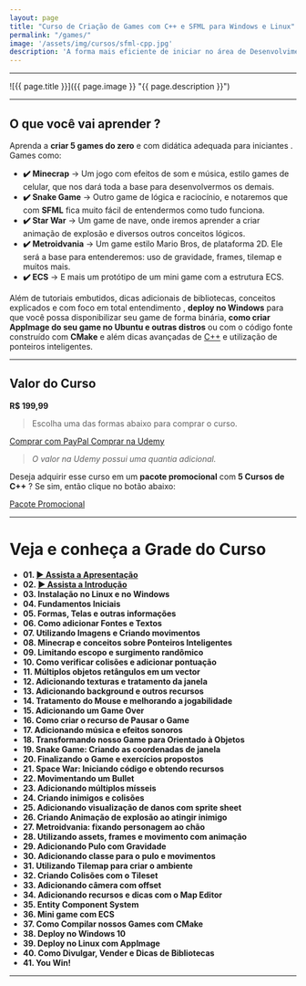 ```yaml
---
layout: page
title: "Curso de Criação de Games com C++ e SFML para Windows e Linux"
permalink: "/games/"
image: '/assets/img/cursos/sfml-cpp.jpg'
description: 'A forma mais eficiente de iniciar no área de Desenvolvimento de Games.'
---
```


---

![{{ page.title }}]({{ page.image }} "{{ page.description }}")

---

## O que você vai aprender ? 
Aprenda a **criar 5 games do zero** e com didática adequada para iniciantes . Games como:
+ **✔️  Minecrap**     → Um jogo com efeitos de som e música, estilo games de celular, que nos dará toda a base para desenvolvermos os demais.
+ **✔️  Snake Game**   → Outro game de lógica e raciocínio, e notaremos que com **SFML** fica muito fácil de entendermos como tudo funciona.
+ **✔️  Star War**     → Um game de nave, onde iremos aprender a criar animação de explosão e diversos outros conceitos lógicos.
+ **✔️  Metroidvania** →  Um game estilo Mario Bros, de plataforma 2D. Ele será a base para entenderemos: uso de gravidade, frames, tilemap e muitos mais.
+ **✔️  ECS**          → E mais um protótipo de um mini game com a estrutura ECS.

Além de tutoriais embutidos, dicas adicionais de bibliotecas, conceitos explicados e com foco em total entendimento , **deploy no Windows** para que você possa disponibilizar seu game de forma binária, **como criar AppImage do seu game no Ubuntu e outras distros** ou com o código fonte construído com **CMake** e além dicas avançadas de [C++](https://terminalroot.com.br/cpp) e utilização de ponteiros inteligentes.

---

## Valor do Curso
**R$ 199,99**
> Escolha uma das formas abaixo para comprar o curso.

<a href="https://cutt.ly/devsfml" class="btn btn-lg btn-info btn-block my-2 py-3">
  <i class="fab fa-paypal"></i> Comprar com PayPal
</a>

<a href="https://cutt.ly/devgames" class="btn btn-lg btn-danger btn-block my-2 py-3">
  <i class="fas fa-graduation-cap"></i> Comprar na Udemy
</a>

> *O valor na Udemy possui uma quantia adicional.*

Deseja adquirir esse curso em um **pacote promocional** com **5 Cursos de C++** ? Se sim, então clique no botão abaixo:

<a href="https://terminalroot.com.br/promo" class="btn btn-lg btn-success btn-block my-2 py-3">
  <i class="fa-solid fa-circle-dollar"></i> Pacote Promocional
</a>

---

# Veja e conheça a Grade do Curso
+ **01. [▶️  Assista a Apresentação](https://www.youtube.com/watch?v=klgcdj_Lq5U)**
+ **02. [▶️  Assista a Introdução](https://www.youtube.com/watch?v=GU6TG-QSVgk)**
+ **03. Instalação no Linux e no Windows**
+ **04. Fundamentos Iniciais**
+ **05. Formas, Telas e outras informações**
+ **06. Como adicionar Fontes e Textos**
+ **07. Utilizando Imagens e Criando movimentos**
+ **08. Minecrap e conceitos sobre Ponteiros Inteligentes**
+ **09. Limitando escopo e surgimento randômico**
+ **10. Como verificar colisões e adicionar pontuação**
+ **11. Múltiplos objetos retângulos em um vector**
+ **12. Adicionando texturas e tratamento da janela**
+ **13. Adicionando background e outros recursos**
+ **14. Tratamento do Mouse e melhorando a jogabilidade**
+ **15. Adicionando um Game Over**
+ **16. Como criar o recurso de Pausar o Game**
+ **17. Adicionando música e efeitos sonoros**
+ **18. Transformando nosso Game para Orientado à Objetos**
+ **19. Snake Game: Criando as coordenadas de janela**
+ **20. Finalizando o Game e exercícios propostos**
+ **21. Space War: Iniciando código e obtendo recursos**
+ **22. Movimentando um Bullet**
+ **23. Adicionando múltiplos mísseis**
+ **24. Criando inimigos e colisões**
+ **25. Adicionando visualização de danos com sprite sheet**
+ **26. Criando Animação de explosão ao atingir inimigo**
+ **27. Metroidvania: fixando personagem ao chão**
+ **28. Utilizando assets, frames e movimento com animação**
+ **29. Adicionando Pulo com Gravidade**
+ **30. Adicionando classe para o pulo e movimentos**
+ **31. Utilizando Tilemap para criar o ambiente**
+ **32. Criando Colisões com o Tileset**
+ **33. Adicionando câmera com offset**
+ **34. Adicionando recursos e dicas com o Map Editor**
+ **35. Entity Component System**
+ **36. Mini game com ECS**
+ **37. Como Compilar nossos Games com CMake**
+ **38. Deploy no Windows 10**
+ **39. Deploy no Linux com AppImage**
+ **40. Como Divulgar, Vender e Dicas de Bibliotecas**
+ **41. You Win!**


---

